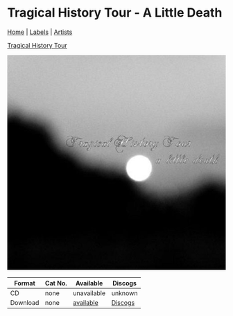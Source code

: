# Tragical History Tour - A Little Death

[Home](../index.md) | [Labels](../labels.md) | [Artists](../artists.md)

[Tragical History Tour](../artists/tragical-history-tour.md)

![Cover image for Tragical History Tour - A Little Death](images/tragical-history-tour-a-little-death.jpg)

| Format | Cat No. | Available | Discogs |
|---|---|---|---|
| CD | none | unavailable | unknown |
| Download | none | [available](https://tragicalhistorytour.bandcamp.com/album/a-little-death-ep) | [Discogs](https://www.discogs.com/release/15395993-Tragical-History-Tour-A-Little-Death)